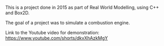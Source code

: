 This is a project done in 2015 as part of Real World Modelling, using C++ and Box2D.  

The goal of a project was to simulate a combustion engine.

Link to the Youtube video for demonstration: https://www.youtube.com/shorts/dkvXhAzkMgY
